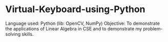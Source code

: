 # Virtual-Keyboard-using-Python
Language used: Python (lib: OpenCV, NumPy)  Objective: To demonstrate the applications of Linear Algebra in CSE and to demonstrate my problem-solving skills.
